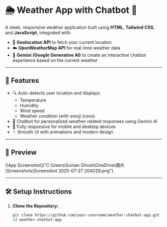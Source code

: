 # 🌦️ Weather App with Chatbot 🤖

A sleek, responsive weather application built using **HTML**, **Tailwind CSS**, and **JavaScript**, integrated with:

- 📍 **Geolocation API** to fetch your current location  
- ☁️ **OpenWeatherMap API** for real-time weather data  
- 💬 **Gemini (Google Generative AI)** to create an interactive chatbot experience based on the current weather

---

## 🚀 Features

- 🔍 Auto-detects user location and displays:
  - Temperature
  - Humidity
  - Wind speed
  - Weather condition (with emoji icons)
- 🤖 Chatbot for personalized weather-related responses using Gemini AI
- 📱 Fully responsive for mobile and desktop devices
- ✨ Smooth UI with animations and modern design

---

## 📸 Preview

![App Screenshot]("C:\Users\Suman Ghosh\OneDrive\图片\Screenshots\Screenshot 2025-07-27 204029.png") <!-- Optional: Replace with actual screenshot if available -->

---

## 🛠️ Setup Instructions

1. **Clone the Repository:**
   ```bash
   git clone https://github.com/your-username/weather-chatbot-app.git
   cd weather-chatbot-app
